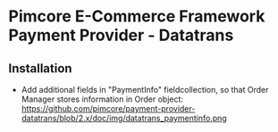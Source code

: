 # Pimcore E-Commerce Framework Payment Provider - Datatrans

## Installation

* Add additional fields in "PaymentInfo" fieldcollection, so that Order Manager stores information in Order object: https://github.com/pimcore/payment-provider-datatrans/blob/2.x/doc/img/datatrans_paymentinfo.png